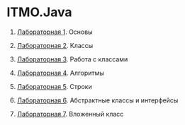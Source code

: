 # ITMO.Java

1. [Лабораторная 1](src/Laboratory/Lab01). Основы

2. [Лабораторная 2](src/Laboratory/Lab02). Классы

3. [Лабораторная 3](src/Laboratory/Lab03). Работа с классами

4. [Лабораторная 4](src/Laboratory/Lab04). Алгоритмы

5. [Лабораторная 5](src/Laboratory/Lab05). Строки

6. [Лабораторная 6](src/Laboratory/Lab06). Абстрактные классы и интерфейсы

7. [Лабораторная 7](src/Laboratory/Lab07). Вложенный класс
